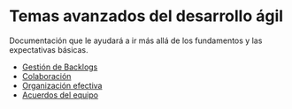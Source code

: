 # Temas avanzados del desarrollo ágil

Documentación que le ayudará a ir más allá de los fundamentos y las expectativas básicas.

* [Gestión de Backlogs](./gestión%20de%20backlog/README.md)
* [Colaboración](./colaboración/README.md)
* [Organización efectiva](./organización%20eficaz/README.md)
* [Acuerdos del equipo](./acuerdos%20de%20equipo/README.md)
